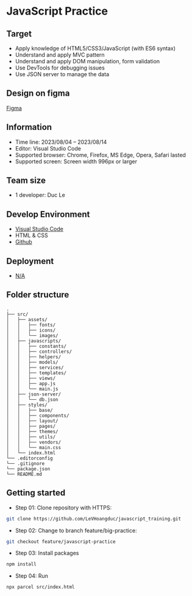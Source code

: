 # JavaScript Practice

## Target

- Apply knowledge of HTML5/CSS3/JavaScript (with ES6 syntax)
- Understand and apply MVC pattern
- Understand and apply DOM manipulation, form validation
- Use DevTools for debugging issues
- Use JSON server to manage the data

## Design on figma

[Figma](https://www.figma.com/file/9OHTvmzx42tLVSCROqRAK4/Plush-Toys-Store-(Copy)?node-id=91%3A8&mode=dev)

## Information

- Time line: 2023/08/04 – 2023/08/14
- Editor: Visual Studio Code
- Supported browser: Chrome, Firefox, MS Edge, Opera, Safari lasted
- Supported screen: Screen width 996px or larger

## Team size

- 1 developer: Duc Le

## Develop Environment

- [Visual Studio Code](https://code.visualstudio.com/)
- HTML & CSS
- [Github](https://github.com/LeVHoangduc/javascript_training)

## Deployment

- [N/A]()

## Folder structure

```
.
├── src/
│   ├── assets/
│   │   ├── fonts/
│   │   ├── icons/
│   │   └── images/
│   ├── javascripts/
│   │   ├── constants/
│   │   ├── controllers/
│   │   ├── helpers/
│   │   ├── models/
│   │   ├── services/
│   │   ├── templates/
│   │   ├── views/
│   │   ├── app.js
│   │   └── main.js
│   ├── json-server/
│   │   └── db.json
│   ├── styles/
│   │   ├── base/
│   │   ├── components/
│   │   ├── layout/
│   │   ├── pages/
│   │   ├── themes/
│   │   ├── utils/
│   │   ├── vendors/
│   │   └── main.css
│   └── index.html
└── .editorconfig
└── .gitignore
└── package.json
└── README.md
```

## Getting started

- Step 01: Clone repository with HTTPS:

```bash
git clone https://github.com/LeVHoangduc/javascript_training.git
```

- Step 02: Change to branch feature/big-practice:

```bash
git checkout feature/javascript-practice
```

- Step 03: Install packages

```bash
npm install
```

- Step 04: Run

```bash
npx parcel src/index.html
```
